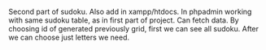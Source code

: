 Second part of sudoku. Also add in xampp/htdocs.
In phpadmin working with same sudoku table, as in first part of project.
Can fetch data. By choosing id of generated previously grid, first we can see all sudoku.
After we can choose just letters we need.
